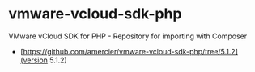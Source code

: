 vmware-vcloud-sdk-php
=====================

VMware vCloud SDK for PHP - Repository for importing with Composer

  - [https://github.com/amercier/vmware-vcloud-sdk-php/tree/5.1.2](version 5.1.2)
